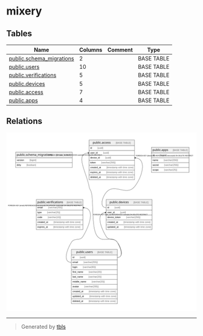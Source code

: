 # mixery

## Tables

| Name | Columns | Comment | Type |
| ---- | ------- | ------- | ---- |
| [public.schema_migrations](public.schema_migrations.md) | 2 |  | BASE TABLE |
| [public.users](public.users.md) | 10 |  | BASE TABLE |
| [public.verifications](public.verifications.md) | 5 |  | BASE TABLE |
| [public.devices](public.devices.md) | 5 |  | BASE TABLE |
| [public.access](public.access.md) | 7 |  | BASE TABLE |
| [public.apps](public.apps.md) | 4 |  | BASE TABLE |

## Relations

![er](schema.svg)

---

> Generated by [tbls](https://github.com/k1LoW/tbls)
